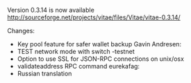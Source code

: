 Version 0.3.14 is now available
http://sourceforge.net/projects/vitae/files/Vitae/vitae-0.3.14/

Changes:
* Key pool feature for safer wallet backup
Gavin Andresen:
* TEST network mode with switch -testnet
* Option to use SSL for JSON-RPC connections on unix/osx
* validateaddress RPC command
eurekafag:
* Russian translation
